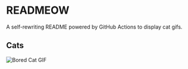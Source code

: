 # READMEOW

A self-rewriting README powered by GitHub Actions to display cat gifs.

## Cats

![Bored Cat GIF](https://media0.giphy.com/media/v1.Y2lkPTlhY2QwMmRhNGhmc211MWs0bXUwZHV0b3I3ZGs5dGFtZGJnMXV3ZnB2cDk3cTg1YSZlcD12MV9naWZzX3NlYXJjaCZjdD1n/mlvseq9yvZhba/200.gif)
